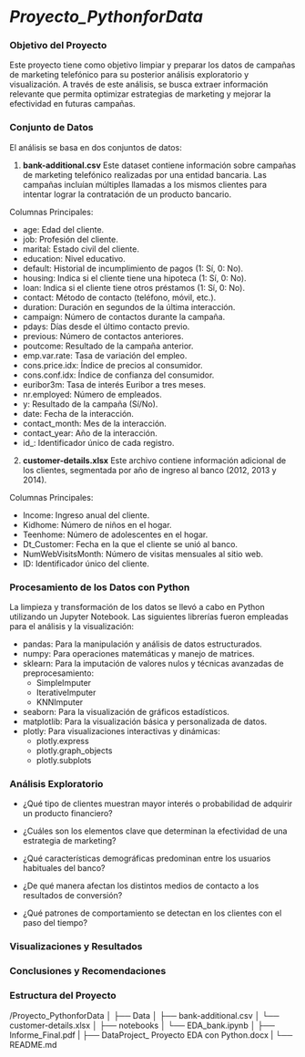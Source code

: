 # *Proyecto_PythonforData*

### **Objetivo del Proyecto**
Este proyecto tiene como objetivo limpiar y preparar los datos de campañas de marketing telefónico para su posterior análisis exploratorio y visualización. A través de este análisis, se busca extraer información relevante que permita optimizar estrategias de marketing y mejorar la efectividad en futuras campañas. 

### **Conjunto de Datos**
El análisis se basa en dos conjuntos de datos:

1. **bank-additional.csv**
Este dataset contiene información sobre campañas de marketing telefónico realizadas por una entidad bancaria. Las campañas incluían múltiples llamadas a los mismos clientes para intentar lograr la contratación de un producto bancario.

Columnas Principales:
- age: Edad del cliente.
- job: Profesión del cliente.
- marital: Estado civil del cliente.
- education: Nivel educativo.
- default: Historial de incumplimiento de pagos (1: Sí, 0: No).
- housing: Indica si el cliente tiene una hipoteca (1: Sí, 0: No).
- loan: Indica si el cliente tiene otros préstamos (1: Sí, 0: No).
- contact: Método de contacto (teléfono, móvil, etc.).
- duration: Duración en segundos de la última interacción.
- campaign: Número de contactos durante la campaña.
- pdays: Días desde el último contacto previo.
- previous: Número de contactos anteriores.
- poutcome: Resultado de la campaña anterior.
- emp.var.rate: Tasa de variación del empleo.
- cons.price.idx: Índice de precios al consumidor.
- cons.conf.idx: Índice de confianza del consumidor.
- euribor3m: Tasa de interés Euribor a tres meses.
- nr.employed: Número de empleados.
- y: Resultado de la campaña (Sí/No).
- date: Fecha de la interacción.
- contact_month: Mes de la interacción.
- contact_year: Año de la interacción.
- id_: Identificador único de cada registro.

2. **customer-details.xlsx**
Este archivo contiene información adicional de los clientes, segmentada por año de ingreso al banco (2012, 2013 y 2014).

Columnas Principales:
- Income: Ingreso anual del cliente.
- Kidhome: Número de niños en el hogar.
- Teenhome: Número de adolescentes en el hogar.
- Dt_Customer: Fecha en la que el cliente se unió al banco.
- NumWebVisitsMonth: Número de visitas mensuales al sitio web.
- ID: Identificador único del cliente.

### **Procesamiento de los Datos con Python**

La limpieza y transformación de los datos se llevó a cabo en Python utilizando un Jupyter Notebook. Las siguientes librerías fueron empleadas para el análisis y la visualización:

- pandas: Para la manipulación y análisis de datos estructurados.
- numpy: Para operaciones matemáticas y manejo de matrices.
- sklearn: Para la imputación de valores nulos y técnicas avanzadas de preprocesamiento:
    - SimpleImputer
    - IterativeImputer
    - KNNImputer
- seaborn: Para la visualización de gráficos estadísticos.
- matplotlib: Para la visualización básica y personalizada de datos.
- plotly: Para visualizaciones interactivas y dinámicas:
    - plotly.express
    - plotly.graph_objects
    - plotly.subplots

### **Análisis Exploratorio**

- ¿Qué tipo de clientes muestran mayor interés o probabilidad de adquirir un producto financiero?

- ¿Cuáles son los elementos clave que determinan la efectividad de una estrategia de marketing?

- ¿Qué características demográficas predominan entre los usuarios habituales del banco?

- ¿De qué manera afectan los distintos medios de contacto a los resultados de conversión?

- ¿Qué patrones de comportamiento se detectan en los clientes con el paso del tiempo?

### **Visualizaciones y Resultados**




### **Conclusiones y Recomendaciones**


### **Estructura del Proyecto**

/Proyecto_PythonforData
│
├── Data
│   ├── bank-additional.csv
│   └── customer-details.xlsx
│
├── notebooks
│   └── EDA_bank.ipynb
│
├── Informe_Final.pdf
|
├── DataProject_ Proyecto EDA con Python.docx
|
└── README.md